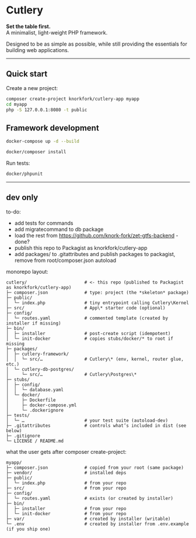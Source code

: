 # Cutlery

**Set the table first.**  
A minimalist, light-weight PHP framework.

Designed to be as simple as possible, while still providing the essentials for building web applications.

---

## Quick start

Create a new project:

```bash
composer create-project knorkfork/cutlery-app myapp
cd myapp
php -S 127.0.0.1:8080 -t public
```

## Framework development

```bash
docker-compose up -d --build

docker/composer install
```

Run tests:

```bash
docker/phpunit
```

-------------

## dev only

to-do:
- add tests for commands
- add migratecommand to db package
- load the rest from https://github.com/knork-fork/zet-gtfs-backend - done?
- publish this repo to Packagist as knorkfork/cutlery-app
- add packages/ to .gitattributes and publish packages to packagist, remove from root/composer.json autoload

monorepo layout:

```
cutlery/                      # <- this repo (published to Packagist as knorkfork/cutlery-app)
├─ composer.json              # type: project (the *skeleton* package)
├─ public/
│  └─ index.php               # tiny entrypoint calling Cutlery\Kernel
├─ src/                       # App\* starter code (optional)
├─ config/
│  └─ routes.yaml             # commented template (created by installer if missing)
├─ bin/
│  ├─ installer               # post-create script (idempotent)
│  └─ init-docker             # copies stubs/docker/* to root if missing
├─ packages/
│  ├─ cutlery-framework/
│  │  └─ src/…                # Cutlery\* (env, kernel, router glue, etc.)
│  └─ cutlery-db-postgres/
│     └─ src/…                # Cutlery\Postgres\*
├─ stubs/
│  ├─ config/
│  │  └─ database.yaml
│  └─ docker/
│     ├─ Dockerfile
│     ├─ docker-compose.yml
│     └─ .dockerignore
├─ tests/
│  └─ …                       # your test suite (autoload-dev)
├─ .gitattributes             # controls what’s included in dist (see below)
├─ .gitignore
└─ LICENSE / README.md
```

what the user gets after composer create-project:

```
myapp/
├─ composer.json              # copied from your root (same package)
├─ vendor/                    # installed deps
├─ public/
│  └─ index.php               # from your repo
├─ src/                       # from your repo
├─ config/
│  └─ routes.yaml             # exists (or created by installer)
├─ bin/
│  ├─ installer               # from your repo
│  └─ init-docker             # from your repo
├─ var/                       # created by installer (writable)
└─ .env                       # created by installer from .env.example (if you ship one)
```